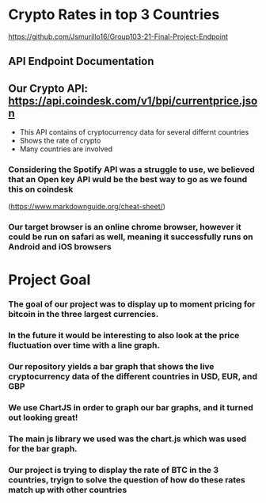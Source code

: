 # Crypto Rates in top 3 Countries

https://github.com/Jsmurillo16/Group103-21-Final-Project-Endpoint

## API Endpoint Documentation

## Our Crypto API: https://api.coindesk.com/v1/bpi/currentprice.json
- This API contains of cryptocurrency data for several differnt countries
- Shows the rate of crypto
- Many countries are involved

### Considering the Spotify API was a struggle to use, we believed that an Open key API wuld be the best way to go as we found this on coindesk
(https://www.markdownguide.org/cheat-sheet/)
### Our target browser is an online chrome browser, however it could be run on safari as well, meaning it successfully runs on Android and iOS browsers


# Project Goal

### The goal of our project was to display up to moment pricing for bitcoin in the three largest currencies.
### In the future it would be interesting to also look at the price fluctuation over time with a line graph.
### Our repository yields a bar graph that shows the live cryptocurrency data of the different countries in USD, EUR, and GBP
### We use ChartJS in order to graph our bar graphs, and it turned out looking great!
### The main js library we used was the chart.js which was used for the bar graph. 
### Our project is trying to display the rate of BTC in the 3 countries, tryign to solve the question of how do these rates match up with other countries
